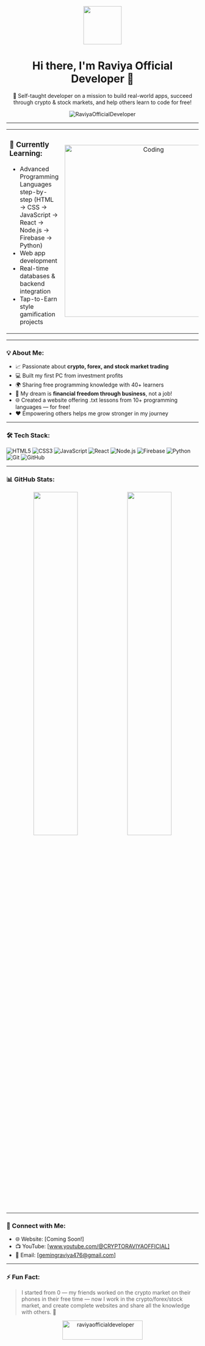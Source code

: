 <p align="center" ><img  src = "https://github.com/7oSkaaa/7oSkaaa/blob/main/Images/about_me.gif?raw=true" width = 100px></p>
<h1 align="center">Hi there, I'm Raviya Official Developer 👋</h1>

<p align="center">
  🚀 Self-taught developer on a mission to build real-world apps, succeed through crypto & stock markets, and help others learn to code for free!
</p>
<p align="center"> <img src="https://komarev.com/ghpvc/?username=RaviyaOfficialDeveloper&label=Profile%20views&color=0e75b6&style=flat" alt="RaviyaOfficialDeveloper" /> </p>

---

<table align="center">
<tr border="none">
<td width="50%" align="left"> 
  
### 🌱 Currently Learning:
- Advanced Programming Languages step-by-step (HTML → CSS → JavaScript → React → Node.js → Firebase → Python)
- Web app development
- Real-time databases & backend integration
- Tap-to-Earn style gamification projects
</td>
<td width="50%" align="center">

  <img align="center" alt="Coding" width="450" src="https://repository-images.githubusercontent.com/588181932/e36ec678-7984-4cdd-8e4c-a3932772ff8e">

  
  </td>
</tr>
</table>

---

### 💡 About Me:
- 📈 Passionate about **crypto, forex, and stock market trading**
- 💻 Built my first PC from investment profits
- 🌍 Sharing free programming knowledge with 40+ learners
- 🎯 My dream is **financial freedom through business**, not a job!
- 🌐 Created a website offering .txt lessons from 10+ programming languages — for free!
- ❤️ Empowering others helps me grow stronger in my journey

---

### 🛠 Tech Stack:
![HTML5](https://img.shields.io/badge/-HTML5-E34F26?style=flat&logo=html5&logoColor=white)
![CSS3](https://img.shields.io/badge/-CSS3-1572B6?style=flat&logo=css3)
![JavaScript](https://img.shields.io/badge/-JavaScript-F7DF1E?style=flat&logo=javascript&logoColor=black)
![React](https://img.shields.io/badge/-React-61DAFB?style=flat&logo=react&logoColor=black)
![Node.js](https://img.shields.io/badge/-Node.js-339933?style=flat&logo=node.js&logoColor=white)
![Firebase](https://img.shields.io/badge/-Firebase-FFCA28?style=flat&logo=firebase&logoColor=black)
![Python](https://img.shields.io/badge/-Python-3776AB?style=flat&logo=python&logoColor=white)
![Git](https://img.shields.io/badge/-Git-F05032?style=flat&logo=git&logoColor=white)
![GitHub](https://img.shields.io/badge/-GitHub-181717?style=flat&logo=github)

---

### 📊 GitHub Stats:
<p align="center">
  <img src="https://github-readme-stats.vercel.app/api?username=RaviyaOfficialDeveloper&show_icons=true&theme=radical" width="48%" />
  <img src="https://github-readme-streak-stats.herokuapp.com?user=RaviyaOfficialDeveloper&theme=radical&hide_border=true" width="48%"/>
</p>

---

### 🔗 Connect with Me:
- 🌐 Website: [Coming Soon!]
- 📺 YouTube: [www.youtube.com/@CRYPTORAVIYAOFFICIAL]
- 📧 Email: [gemingraviya476@gmail.com]

---

### ⚡ Fun Fact:
> I started from 0 — my friends worked on the crypto market on their phones in their free time — now I work in the crypto/forex/stock market, and create complete websites and share all the knowledge with others. 💪

<p align="center"><a href="https://buymeacoffee.com/raviyaofficialdeveloper"> <img align="center" src="https://cdn.buymeacoffee.com/buttons/v2/default-yellow.png" height="50" width="210" alt="raviyaofficialdeveloper" /></a></p>
